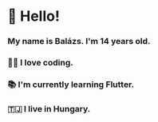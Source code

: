 # 👋 Hello!
### My name is Balázs. I'm 14 years old.
### 👨‍💻 I love coding.
### 📚 I'm currently learning Flutter.
### 🇹🇯 I live in Hungary.
